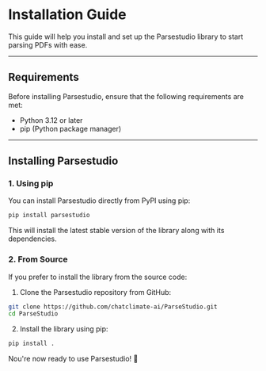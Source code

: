 # Installation Guide

This guide will help you install and set up the Parsestudio library to start parsing PDFs with ease.

---

## Requirements

Before installing Parsestudio, ensure that the following requirements are met:

- Python 3.12 or later
- pip (Python package manager)

---

## Installing Parsestudio

### 1. Using pip

You can install Parsestudio directly from PyPI using pip:

```bash
pip install parsestudio
```
This will install the latest stable version of the library along with its dependencies.

### 2. From Source
If you prefer to install the library from the source code:

1. Clone the Parsestudio repository from GitHub:

```bash
git clone https://github.com/chatclimate-ai/ParseStudio.git
cd ParseStudio
```

2. Install the library using pip:

```bash
pip install .
```

Nou're now ready to use Parsestudio! 🎉
